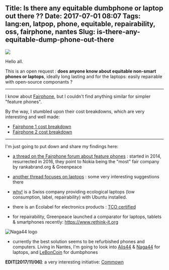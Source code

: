 Title: Is there any equitable dumbphone or laptop out there ??
Date: 2017-07-01 08:07
Tags: lang:en, latpop, phone, equitable, repairability, oss, fairphone, nantes
Slug: is-there-any-equitable-dump-phone-out-there
---
<img src="images/2017/07/CargoCultFeaturePhone.jpg" style="max-height: 300px">

Hello all.

This is an open request : **does anyone know about equitable non-smart phones or laptops**, ideally long lasting and for the laptops: easily repairable with open-source componants ?

---

I know about [Fairphone](https://www.fairphone.com), but I couldn't find anything similar for simpler "feature phones".

By the way, I stumbled upon their cost breakdowns, which are very interesting and well made:

- [Fairphone 1 cost breakdown](https://www.fairphone.com/fr/2013/09/12/costbreakdown/)
- [Fairphone 2 cost breakdown](https://www.fairphone.com/fr/2015/09/09/cost-breakdown-of-the-fairphone-2/)

---

I'm just going to put down and share my findings here:

- [a thread on the Fairphone forum about feature phones](https://forum.fairphone.com/t/fair-non-smart-phone/655/7) : started in 2014, resurrected in 2016, they point to Nokia being the "most" fair company by rankabrand.org & Greenpeace

- [another thread focuses on laptops](https://forum.fairphone.com/t/which-computer-do-you-recommend/6964) : some very interesting suggestions there

- [why!](https://whyopencomputing.ch) is a Swiss company providing ecological laptops (low consumption, label, repairability) with Ubuntu installed.

- there is an Ecolabel for electronics products : [TCO certified](http://tcocertified.com)

- for repairability, Greenpeace launched a comparator for laptops, tablets & smartphones recently: <https://www.rethink-it.org>

<img src="images/2017/07/naga44.png" alt="Naga44 logo" title="Naga44 logo">

- currently the best solution seems to be refurbished phones and computers. Living in Nantes, I'm going to look into [Alis44](http://www.alis44.org) & [Naga44](http://www.naga44.org) for laptops, and [LeBonCoin](https://www.leboncoin.fr) for dumbphones

**EDIT[2017/11/06]**: a very interesting initiative: [Commown](https://commown.fr)
